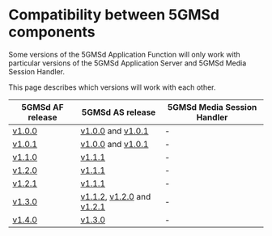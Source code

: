 # Compatibility between 5GMSd components

Some versions of the 5GMSd Application Function will only work with particular versions of the 5GMSd Application Server and 5GMSd Media Session Handler.

This page describes which versions will work with each other.

| 5GMSd AF release | 5GMSd AS release | 5GMSd Media Session Handler |
| --- | --- | --- |
| [v1.0.0](https://github.com/5G-MAG/rt-5gms-application-function/releases/tag/rt-5gms-application-function-v1.0.0) | [v1.0.0](https://github.com/5G-MAG/rt-5gms-application-server/releases/tag/rt-5gms-application-server-1.0.0) and [v1.0.1](https://github.com/5G-MAG/rt-5gms-application-server/releases/tag/rt-5gms-application-server-1.0.1) | - |
| [v1.0.1](https://github.com/5G-MAG/rt-5gms-application-function/releases/tag/rt-5gms-application-function-v1.0.1) | [v1.0.0](https://github.com/5G-MAG/rt-5gms-application-server/releases/tag/rt-5gms-application-server-1.0.0) and [v1.0.1](https://github.com/5G-MAG/rt-5gms-application-server/releases/tag/rt-5gms-application-server-1.0.1) | - |
| [v1.1.0](https://github.com/5G-MAG/rt-5gms-application-function/releases/tag/rt-5gms-application-function-v1.1.0) | [v1.1.1](https://github.com/5G-MAG/rt-5gms-application-server/releases/tag/rt-5gms-application-server-1.1.1) | - |
| [v1.2.0](https://github.com/5G-MAG/rt-5gms-application-function/releases/tag/rt-5gms-application-function-v1.2.0) | [v1.1.1](https://github.com/5G-MAG/rt-5gms-application-server/releases/tag/rt-5gms-application-server-1.1.1) | - |
| [v1.2.1](https://github.com/5G-MAG/rt-5gms-application-function/releases/tag/rt-5gms-application-function-v1.2.1) | [v1.1.1](https://github.com/5G-MAG/rt-5gms-application-server/releases/tag/rt-5gms-application-server-1.1.1) | - |
| [v1.3.0](https://github.com/5G-MAG/rt-5gms-application-function/releases/tag/rt-5gms-application-function-v1.3.0) | [v1.1.2](https://github.com/5G-MAG/rt-5gms-application-server/releases/tag/rt-5gms-application-server-1.1.2), [v1.2.0](https://github.com/5G-MAG/rt-5gms-application-server/releases/tag/rt-5gms-application-server-1.2.0) and [v1.2.1](https://github.com/5G-MAG/rt-5gms-application-server/releases/tag/rt-5gms-application-server-1.2.1) | - |
| [v1.4.0](https://github.com/5G-MAG/rt-5gms-application-function/releases/tag/rt-5gms-application-function-v1.4.0) | [v1.3.0](https://github.com/5G-MAG/rt-5gms-application-server/releases/tag/rt-5gms-application-server-1.3.0) | - |
